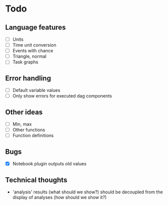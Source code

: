 # Todo

## Language features

- [ ] Units
- [ ] Time unit conversion
- [ ] Events with chance
- [ ] Triangle, normal
- [ ] Task graphs

## Error handling

- [ ] Default variable values
- [ ] Only show errors for executed dag components

## Other ideas

- [ ] Min, max
- [ ] Other functions
- [ ] Function definitions

## Bugs

- [x] Notebook plugin outputs old values

## Technical thoughts

- 'analysis' results (what should we show?) should be decoupled from the display of analyses (how should we show it?)
